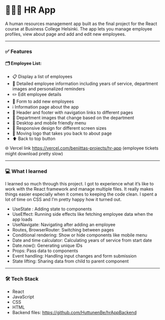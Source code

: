 # 🧑‍🤝‍🧑 HR App

A human resources management app built as the final project for the React course at Business College Helsinki. The app lets you manage employee profiles, view about page and add and edit new employees.

---

### ✅ Features
#### 🗂️ Employee List:
- 📋 Display a list of employees
- 📄 Detailed employee information including years of service, department images and personalized reminders
- ✏️ Edit employee details
- 📝 Form to add new employees
- ℹ️ Information page about the app
- 🧭 Header and footer with navigation links to different pages
- 🏢 Department images that change based on the department
- 📱 Desktop and mobile friendly menu
- 📐 Responsive design for different screen sizes
- 🔄 Moving logo that takes you back to about page
- ⬆️ Back to top button

🌐 Vercel link https://vercel.com/beniittas-projects/hr-app (employee tickets might download pretty slow)



---


### 💻 What I learned 

I learned so much through this project. I got to experience what it’s like to work with the React framework and manage multiple files. It really makes things easier especially when it comes to keeping the code clean. I spent a lot of time on CSS and I’m pretty happy how it turned out. 

* UseState : Adding state to components
* UseEffect: Running side effects like fetching employee data when the app loads
* UseNavigate:  Navigating after adding an employee
* Routes, BrowserRouter: Switching between pages
* Conditional rendering: Show or hide components like mobile menu
* Date and time calculator: Calculating years of service from start date
* Date.now():  Generating unique IDs
* Props:  Pass data to components
* Event handling: Handling input changes and form submission
* State lifting: Sharing data from child to parent component

---


### 🛠️ Tech Stack
* React 
* JavaScript 
* CSS
* HTML
* Backend files: https://github.com/HuttunenBe/hrAppBackend

